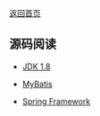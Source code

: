 [返回首页](../../README.md)

## 源码阅读

- [JDK 1.8](/notes/源码阅读/JDK.md)

- [MyBatis](/notes/源码阅读/MyBatis.md)

- [Spring Framework](/notes/源码阅读/Spring-framework.md)
